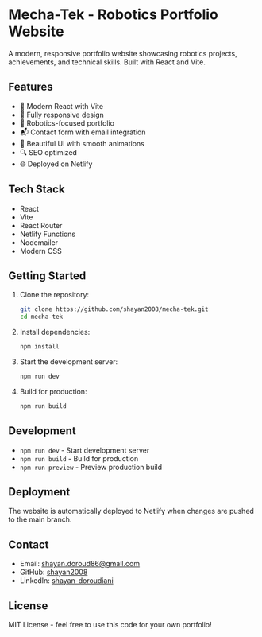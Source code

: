 # Mecha-Tek - Robotics Portfolio Website

A modern, responsive portfolio website showcasing robotics projects, achievements, and technical skills. Built with React and Vite.

## Features

- 🚀 Modern React with Vite
- 📱 Fully responsive design
- 🤖 Robotics-focused portfolio
- 📬 Contact form with email integration
- 🎨 Beautiful UI with smooth animations
- 🔍 SEO optimized
- 🌐 Deployed on Netlify

## Tech Stack

- React
- Vite
- React Router
- Netlify Functions
- Nodemailer
- Modern CSS

## Getting Started

1. Clone the repository:
   ```bash
   git clone https://github.com/shayan2008/mecha-tek.git
   cd mecha-tek
   ```

2. Install dependencies:
   ```bash
   npm install
   ```

3. Start the development server:
   ```bash
   npm run dev
   ```

4. Build for production:
   ```bash
   npm run build
   ```

## Development

- `npm run dev` - Start development server
- `npm run build` - Build for production
- `npm run preview` - Preview production build

## Deployment

The website is automatically deployed to Netlify when changes are pushed to the main branch.

## Contact

- Email: shayan.doroud86@gmail.com
- GitHub: [shayan2008](https://github.com/shayan2008)
- LinkedIn: [shayan-doroudiani](https://linkedin.com/in/shayan-doroudiani)

## License

MIT License - feel free to use this code for your own portfolio! 